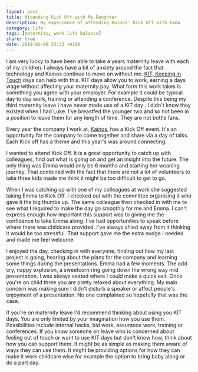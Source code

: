 ```yaml
---
layout: post
title: Attending Kick Off with My Daughter
description: My experience of attending Kainos' Kick Off with Emma
category: life
tags: [maternity, work life balance]
share: true
date: 2019-05-08 23:33 +0100
---
```


I am very lucky to have been able to take a years maternity leave with each of my children. I always have a bit of anxiety around the fact that technology and Kainos continue to move on without me.  [KIT, Keeping in Touch](http://www.bounty.com/family/work/back-to-work/what-are-keeping-in-touch-days) days can help with this. KIT days allow you to work, earning a days wage without affecting your maternity pay. What form this work takes is something you agree with your employer. For example it could be typical day to day work, training or attending a conference. Despite this being my third maternity leave I have never made use of a KIT day . I didn't know they existed when I had Luke. I've breastfed the younger two and so not been in a position to leave them for any length of time. They are not bottle fans.

Every year the company I work at, [Kainos](https://www.kainos.com), has a Kick Off event. It's an opportunity for the company to come together and share via a day of talks. Each Kick off has a theme and this year's was around connecting.

I wanted to attend Kick Off. It is a great opportunity to catch up with colleagues, find out what is going on and get an insight into  the future. The only thing was Emma would only be 6 months and starting her weaning journey. That combined with the fact that there are not a lot of volunteers to take three kids made me think it might be too difficult to get to go.

When I was catching up with one of my colleagues at work she suggested taking Emma to Kick Off. I checked out with the committee organising it who gave it the big thumbs up. The same colleague then checked in with me to see what I required to make the day go smoothly for me and Emma. I can't express enough how important this support was to giving me the confidence to take Emma along. I've had opportunities to speak before where there was childcare provided. I've always shied away from it thinking it would be too stressful. That support gave me the extra nudge I needed and made me feel welcome.

I enjoyed the day, checking in with everyone, finding out how my last project is going, hearing about the plans for the company and learning some things during the presentations. Emma had a few moments. The odd cry, nappy explosion, a sweetcorn ring going down the wrong way mid presentation. I was always seated where I could make a quick exit. Once you're on child three you are pretty relaxed about everything. My main concern was making sure I didn't disturb a speaker or affect people's enjoyment of a presentation. No one complained so hopefully that was the case.

If you're on maternity leave I'd recommend thinking about using you KIT days. You are only limited by your imagination how you use them. Possibilities include internal hacks, bid work, assurance work, training or conferences. If you know someone on leave who is concerned about feeling out of touch or want to use KIT days but don't know how, think about how you can support them. It might be as simple as making them aware of ways they can use them. It might be providing options for how they can make it work childcare wise for example the option to bring baby along or do a part day.